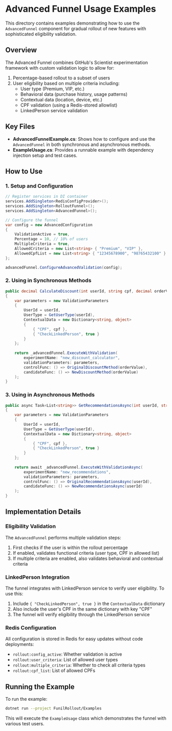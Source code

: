 # Advanced Funnel Usage Examples

This directory contains examples demonstrating how to use the `AdvancedFunnel` component for gradual rollout of new features with sophisticated eligibility validation.

## Overview

The Advanced Funnel combines GitHub's Scientist experimentation framework with custom validation logic to allow for:

1. Percentage-based rollout to a subset of users
2. User eligibility based on multiple criteria including:
   - User type (Premium, VIP, etc.)
   - Behavioral data (purchase history, usage patterns)
   - Contextual data (location, device, etc.)
   - CPF validation (using a Redis-stored allowlist)
   - LinkedPerson service validation

## Key Files

- **AdvancedFunnelExample.cs**: Shows how to configure and use the `AdvancedFunnel` in both synchronous and asynchronous methods.
- **ExampleUsage.cs**: Provides a runnable example with dependency injection setup and test cases.

## How to Use

### 1. Setup and Configuration

```csharp
// Register services in DI container
services.AddSingleton<RedisConfigProvider>();
services.AddSingleton<RolloutFunnel>();
services.AddSingleton<AdvancedFunnel>();

// Configure the funnel
var config = new AdvancedConfiguration
{
    ValidationActive = true,
    Percentage = 10, // 10% of users
    MultipleCriteria = true,
    AllowedCriteria = new List<string> { "Premium", "VIP" },
    AllowedCpfList = new List<string> { "12345678900", "98765432100" }
};

advancedFunnel.ConfigureAdvancedValidation(config);
```

### 2. Using in Synchronous Methods

```csharp
public decimal CalculateDiscount(int userId, string cpf, decimal orderValue)
{
    var parameters = new ValidationParameters
    {
        UserId = userId,
        UserType = GetUserType(userId),
        ContextualData = new Dictionary<string, object>
        {
            { "CPF", cpf },
            { "CheckLinkedPerson", true }
        }
    };
    
    return _advancedFunnel.ExecuteWithValidation(
        experimentName: "new_discount_calculator",
        validationParameters: parameters,
        controlFunc: () => OriginalDiscountMethod(orderValue),
        candidateFunc: () => NewDiscountMethod(orderValue)
    );
}
```

### 3. Using in Asynchronous Methods

```csharp
public async Task<List<string>> GetRecommendationsAsync(int userId, string cpf)
{
    var parameters = new ValidationParameters
    {
        UserId = userId,
        UserType = GetUserType(userId),
        ContextualData = new Dictionary<string, object>
        {
            { "CPF", cpf },
            { "CheckLinkedPerson", true }
        }
    };
    
    return await _advancedFunnel.ExecuteWithValidationAsync(
        experimentName: "new_recommendations",
        validationParameters: parameters,
        controlFunc: () => OriginalRecommendationsAsync(userId),
        candidateFunc: () => NewRecommendationsAsync(userId)
    );
}
```

## Implementation Details

### Eligibility Validation

The `AdvancedFunnel` performs multiple validation steps:

1. First checks if the user is within the rollout percentage
2. If enabled, validates functional criteria (user type, CPF in allowed list)
3. If multiple criteria are enabled, also validates behavioral and contextual criteria

### LinkedPerson Integration

The funnel integrates with LinkedPerson service to verify user eligibility. To use this:

1. Include `{ "CheckLinkedPerson", true }` in the `ContextualData` dictionary
2. Also include the user's CPF in the same dictionary with key "CPF"
3. The funnel will verify eligibility through the LinkedPerson service

### Redis Configuration

All configuration is stored in Redis for easy updates without code deployments:

- `rollout:config_active`: Whether validation is active
- `rollout:user_criteria`: List of allowed user types
- `rollout:multiple_criteria`: Whether to check all criteria types
- `rollout:cpf_list`: List of allowed CPFs

## Running the Example

To run the example:

```bash
dotnet run --project FunilRollout/Examples
```

This will execute the `ExampleUsage` class which demonstrates the funnel with various test users. 